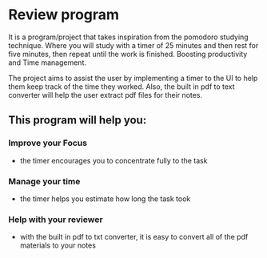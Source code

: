 # Review program 

It is a program/project that takes inspiration from the pomodoro studying technique. Where you will study with a timer of 25 minutes and then rest for five minutes, then repeat until the work is finished. Boosting productivity and Time management.

The project aims to assist the user by implementing a timer to the UI to help them keep track of the time they worked. Also, the built in pdf to text converter will help the user extract pdf files for their notes.

## This program will help you:

### Improve your Focus
- the timer encourages you to concentrate fully to the task
### Manage your time
- the timer helps you estimate how long the task took
### Help with your reviewer
- with the built in pdf to txt converter, it is easy to convert all of the pdf materials to your notes
